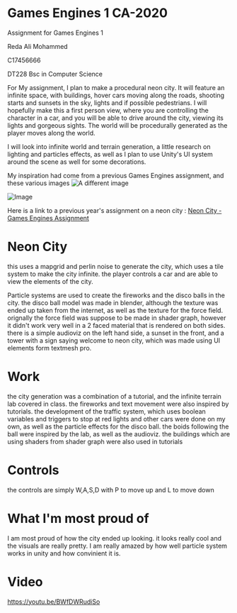 # Games Engines 1 CA-2020
Assignment for Games Engines 1

Reda Ali Mohammed 

C17456666 

DT228 Bsc in Computer Science 

For My assignment, I plan to make a procedural neon city. It will feature an infinite space, with buildings, hover cars moving along the roads, shooting starts and sunsets in the sky, lights and if possible pedestrians. I will hopefully make this a first person view, where you are controlling the character in a car, and you will be able to drive around the city, viewing its lights and gorgeous sights. The world will be procedurally generated as the player moves along the world. 

I will look into infinite world and terrain generation, a little research on lighting and particles effects, as well as I plan to use Unity's UI system around the scene as well for some decorations.

My inspiration had come from a previous Games Engines assignment, and these various images
![A different image](https://image.freepik.com/free-vector/abstract-neon-city-background_75059-129.jpg)

![Image](https://static.turbosquid.com/Preview/2019/03/31__00_10_32/screenshot001.jpg12CFF4F8-6D74-4D89-8106-CF2084A657B9Default.jpg)

Here is a link to a previous year's assignment on a neon city : 
[ Neon City - Games Engines Assignment ](https://www.youtube.com/watch?v=On763TdQhWg&list=PL1n0B6z4e_E6GaGOHiBdPSW0QzICdGs4X&index=6)


# Neon City

this uses a mapgrid and perlin noise to generate the city, which uses a tile system to make the city infinite. the player controls a car and are able to view the elements of the city.

Particle systems are used to create the fireworks and the disco balls in the city. the disco ball model was made in blender, although the texture was ended up taken from the internet, as well as the texture for the force field. orignally the force field was suppose to be made in shader graph, however it didn't work very well in a 2 faced material that is rendered on both sides. there is a simple audioviz on the left hand side, a sunset in the front, and a tower with a sign saying welcome to neon city, which was made using UI elements form textmesh pro.

# Work

the city generation was a combination of a tutorial, and the infinite terrain lab covered in class. the fireworks and text movement were also inspired by tutorials. the development of the traffic system, which uses boolean variables and triggers to stop at red lights and other cars were done on my own, as well as the particle effects for the disco ball. the boids following the ball were inspired by the lab, as well as the audioviz. the buildings which are using shaders from shader graph were also used in tutorials

# Controls
the controls are simply W,A,S,D with P to move up and L to move down

# What I'm most proud of
I am most proud of how the city ended up looking. it looks really cool and the visuals are really pretty. I am really amazed by how well particle system works in unity and how convinient it is.

# Video
https://youtu.be/BWfDWRudiSo
